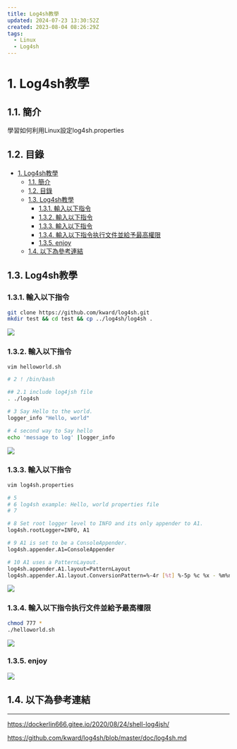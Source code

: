 ```yaml
---
title: Log4sh教學
updated: 2024-07-23 13:30:52Z
created: 2023-08-04 08:26:29Z
tags:
  - Linux
  - Log4sh
---
```


# 1. Log4sh教學

## 1.1. 簡介
學習如何利用Linux設定log4sh.properties

## 1.2. 目錄

- [1. Log4sh教學](#1-log4sh教學)
  - [1.1. 簡介](#11-簡介)
  - [1.2. 目錄](#12-目錄)
  - [1.3. Log4sh教學](#13-log4sh教學)
    - [1.3.1. 輸入以下指令](#131-輸入以下指令)
    - [1.3.2. 輸入以下指令](#132-輸入以下指令)
    - [1.3.3. 輸入以下指令](#133-輸入以下指令)
    - [1.3.4. 輸入以下指令执行文件並給予最高權限](#134-輸入以下指令执行文件並給予最高權限)
    - [1.3.5. enjoy](#135-enjoy)
  - [1.4. 以下為參考連結](#14-以下為參考連結)


## 1.3. Log4sh教學

### 1.3.1. 輸入以下指令

```bash
git clone https://github.com/kward/log4sh.git
mkdir test && cd test && cp ../log4sh/log4sh .
```

![](https://markweb.idv.tw/uploads/upload_804ee65a5e4dc6f45484486e465ab472.png)

<!--more-->

### 1.3.2. 輸入以下指令

```bash
vim helloworld.sh

# 2 ! /bin/bash

## 2.1 include log4jsh file
. ./log4sh

# 3 Say Hello to the world.
logger_info "Hello, world"

# 4 second way to Say hello
echo 'message to log' |logger_info
```

![](https://markweb.idv.tw/uploads/upload_5ca84025e5296583abd3056d59d8e054.png)

### 1.3.3. 輸入以下指令

```bash
vim log4sh.properties

# 5 
# 6 log4sh example: Hello, world properties file
# 7 

# 8 Set root logger level to INFO and its only appender to A1.
log4sh.rootLogger=INFO, A1

# 9 A1 is set to be a ConsoleAppender.
log4sh.appender.A1=ConsoleAppender

# 10 A1 uses a PatternLayout.
log4sh.appender.A1.layout=PatternLayout
log4sh.appender.A1.layout.ConversionPattern=%-4r [%t] %-5p %c %x - %m%n
```

![](https://markweb.idv.tw/uploads/upload_d0830137f47246901dc26f26b4f95e38.png)

### 1.3.4. 輸入以下指令执行文件並給予最高權限

```bash
chmod 777 * 
./helloworld.sh 
```

![](https://markweb.idv.tw/uploads/upload_4f748130770b32c25edfc1371f2467f1.png)

### 1.3.5. enjoy

![](https://markweb.idv.tw/uploads/upload_7e6643c8c41b55352572f78f98daf313.png)

## 1.4. 以下為參考連結

* * *

https://dockerlin666.gitee.io/2020/08/24/shell-log4jsh/

https://github.com/kward/log4sh/blob/master/doc/log4sh.md